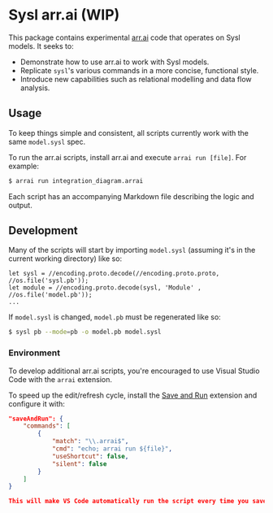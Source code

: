 # Sysl arr.ai (WIP)

This package contains experimental [arr.ai](https://github.com/arr-ai/arrai) code that operates on Sysl models. It seeks to:

* Demonstrate how to use arr.ai to work with Sysl models.
* Replicate `sysl`'s various commands in a more concise, functional style.
* Introduce new capabilities such as relational modelling and data flow analysis.

## Usage

To keep things simple and consistent, all scripts currently work with the same `model.sysl` spec.

To run the arr.ai scripts, install arr.ai and execute `arrai run [file]`. For example:

```bash
$ arrai run integration_diagram.arrai
```

Each script has an accompanying Markdown file describing the logic and output.

<!-- TODO(ladeo): Generate these Markdown files from the arr.ai sources. -->

## Development

Many of the scripts will start by importing `model.sysl` (assuming it's in the current working directory) like so:

```arrai
let sysl = //encoding.proto.decode(//encoding.proto.proto, //os.file('sysl.pb'));
let module = //encoding.proto.decode(sysl, 'Module' , //os.file('model.pb'));
...
```

If `model.sysl` is changed, `model.pb` must be regenerated like so:

```bash
$ sysl pb --mode=pb -o model.pb model.sysl
```

### Environment

To develop additional arr.ai scripts, you're encouraged to use Visual Studio Code with the `arrai` extension.

To speed up the edit/refresh cycle, install the [Save and Run](https://github.com/wk-j/vscode-save-and-run) extension and configure it with:

```json
"saveAndRun": {
    "commands": [
        {
            "match": "\\.arrai$",
            "cmd": "echo; arrai run ${file}",
            "useShortcut": false,
            "silent": false
        }
    ]
}

This will make VS Code automatically run the script every time you save it.
